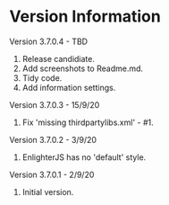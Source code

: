 Version Information
===================
Version 3.7.0.4 - TBD
1. Release candidiate.
2. Add screenshots to Readme.md.
3. Tidy code.
4. Add information settings.

Version 3.7.0.3 - 15/9/20
1. Fix 'missing thirdpartylibs.xml' - #1.

Version 3.7.0.2 - 3/9/20
1. EnlighterJS has no 'default' style.

Version 3.7.0.1 - 2/9/20
1. Initial version.
